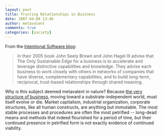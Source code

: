 ```yaml
---
layout: post
title: Trusting Relationships in Business
date: 2007-04-08 13:46
author: metavalent
comments: true
categories: [society]
---
```

From the <a href="http://blog.intentionalsoftware.com/intentional_software/2007/02/sustaining_rela.html">Intentional Software blog</a>:<blockquote>In their 2005 book John Seely Brown and John Hagel III advise that The Only Sustainable Edge for a business is to accelerate and leverage distinctive capabilities and knowledge. They advise each business to work closely with others in networks of companies that have diverse, complementary capabilities, and to build long-term, reciprocal, trust-based relationships through shared meaning. </blockquote>Why is this subject deemed metavalent in nature? Because <a href="http://www.allbusiness.com/human-resources/careers/846252-29.html">the very structure of business</a>, moving toward a substrate-independent world, must itself evolve or die. Market capitalism, industrial organization, corporate structures, like all human constructs, are anything but immutable. The most stable processes and procedures are often the most petrified -- long-dead means and methods that indeed flourished for a period of time, but their continued presence in petrified form is not exactly evidence of continued viability.
